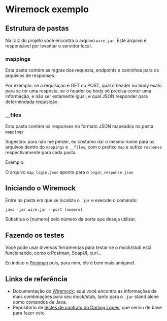 # Wiremock exemplo


## Estrutura de pastas

Na raiz do projeto você encontra o arquivo `wire.jar`. Este arquivo é responsável por levantar o servidor local.

### mappings

Esta pasta contém as regras dos requests, endpoints e caminhos para os arquivios de responses.

Por exemplo: se a requisição é GET ou POST, qual o header ou body exato para se ter uma resposta, se o header ou body só precisa conter uma informação, e não ser extamente igual, e qual JSON responder para determindada requisição.

### __files

Esta pasta contém os responses no formato JSON mapeados na pasta `mappings`.

Sugestão: para não me perder, eu costumo dar o mesmo nome para os arquivos dentro do `mappings` e `__files`, com o prefixo `map` e sufixo `response` respectivamente para cada pasta. 

Exemplo:

O arquivo `map_login.json` aponta para o `login_response.json`


## Iniciando o Wiremock

Entre na pasta em que se localiza o `.jar` e execute o comando:

```
java -jar wire.jar --port [numero]
```

Substitua o [numero] pelo número da porta que deseja utilizar.

## Fazendo os testes

Você pode usar diversas ferramentas para testar se o mock/stub está funcionando, como o Postman, SoapUI, curl...

Eu indico o [Postman](https://www.getpostman.com/downloads/) pois, para mim, ele é bem mais amigável.

## Links de referência

- Documentação do [Wiremock](http://wiremock.org/docs/): aqui você encontra as informações de mais combinações para seu mock/stub, tanto para o `.jar` stand alone como comandos de Java.
- Repositório de [testes de contrato do Darling Lopes](https://github.com/DarlingL/contract_test_training), que serviu de base para fazer este. 
